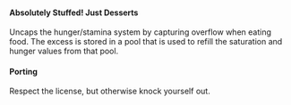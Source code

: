 #### Absolutely Stuffed! Just Desserts

Uncaps the hunger/stamina system by capturing overflow when eating food. The excess is stored in a pool that is used to refill the saturation and hunger values from that pool.

#### Porting

Respect the license, but otherwise knock yourself out.

